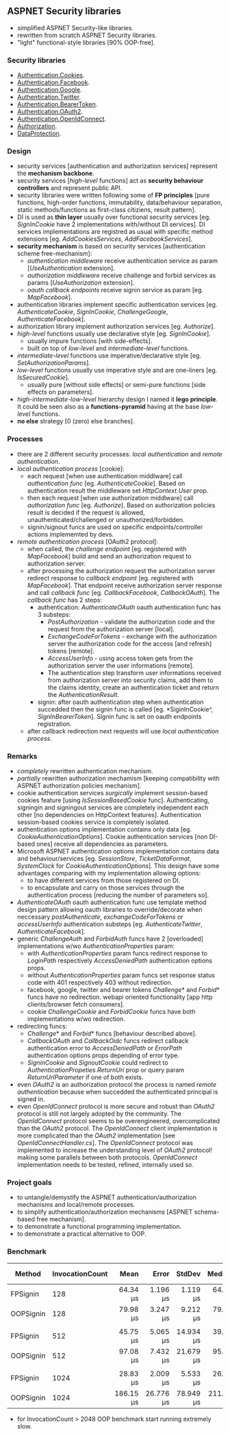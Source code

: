 
## ASPNET Security libraries
- simplified ASPNET Security-like libraries.
- rewritten from scratch ASPNET Security libraries.
- "light" functional-style libraries [90% OOP-free].

### Security libraries
- [Authentication.Cookies](/Security.Authentication.Cookies/).
- [Authentication.Facebook](/Security.Authentication.Facebook/).
- [Authentication.Google](/Security.Authentication.Google/).
- [Authentication.Twitter](/Security.Authentication.Twitter/).
- [Authentication.BearerToken](/Security.Authentication.BearerToken/).
- [Authentication.OAuth2](/Security.Authentication.OAuth/).
- [Authentication.OpenIdConnect](/Security.Authentication.OpenIdConnect/).
- [Authorization](/Security.Authorization/).
- [DataProtection](/Security.DataProtection/).

### Design
- security services [authentication and authorization services] represent the **mechanism backbone**.
- security services [*high-level* functions] act as **security behaviour controllers** and represent public API.
- security libraries were written following some of **FP principles** [pure functions, high-order functions, immutability, data/behaviour separation, static methods/functions as first-class citiziens, result pattern].
- DI is used as **thin layer** usually over functional security services [eg. *SignInCookie* have 2 implementations with/without DI services]. DI services implementations are registred as usual with specific method extensions [eg. *AddCookiesServices*, *AddFacebookServices*].
- **security mechanism** is based on security services [authentication scheme free-mechanism]:
  - *authentication middleware* receive authentication service as param [*UseAuthentication* extension].
  - *authorization middleware* receive challenge and forbid services as params [*UseAuthorization* extension].
  - *oauth callback endpoints* receive signin service as param [eg. *MapFacebook*].
- authentication libraries implement specific authentication services [eg. *AuthenticateCookie*, *SignInCookie*, *ChallengeGoogle*, *AuthenticateFacebook*].
- authorization library implement authorization services [eg. *Authorize*].
- *high-level* functions usually use declarative style [eg. *SignInCookie*].
  - usually impure functions [with side-effects].
  - built on top of *low-level* and *intermediate-level* functions.
- *intermediate-level* functions use imperative/declarative style [eg. *SetAuthorizationParams*].
- *low-level* functions usually use imperative style and are one-liners [eg. *IsSecuredCookie*].
  - usually pure [without side effects] or semi-pure functions [side effects on parameters].
- *high-intermediate-low-level* hierarchy design I named it **lego principle**. It could be seen also as a **functions-pyramid** having at the base *low-level* functions.
- **no else** strategy [0 (zero) else branches].

### Processes
- there are 2 different security processes: *local authentication* and *remote authentication*.
- *local authentication process* [cookie]:
  - each request [when use authentication middlware] call *authentication func* [eg. *AuthenticateCookie*]. Based on authentication result the middleware set *HttpContext.User* prop.
  - then each request [when use authorization middlware] call *authorization func* [eg. *Authorize*]. Based on authorization policies result is decided if the request is allowed, unauthenticated/challenged or unauthorized/forbidden.
  - signin/signout funcs are used on specific endpoints/controller actions implememted by devs.
- *remote authentication process* [OAuth2 protocol]:
  - when called, the *challenge endpoint* [eg. registered with *MapFacebook*] build and send an authorization request to authorization server.
  - after processing the authorization request the authorization server redirect response to *callback endpoint* [eg. registered with *MapFacebook*]. That endpoint receive authorization server response and call *callback func* [eg. *CallbackFacebook*, *CallbackOAuth*]. The *callback func* has 2 steps:
    - authentication: *AuthenticateOAuth* oauth authentication func has 3 substeps:
      * *PostAuthorization* - validate the authorization code and the request from the authorization server [local].
      * *ExchangeCodeForTokens* - exchange with the authorization server the authorization code for the access [and refresh] tokens [remote].
      * *AccessUserInfo* - using access token gets from the authorization server the user informations [remote].
      * The authentication step transform user informations received from authorization server into security claims, add them to the claims identity, create an authentication ticket and return the *AuthenticationResult*.
    - signin: after oauth authentication step when authentication succedded then the signin func is called [eg. *SiginInCookie^, *SignInBearerToken*]. Signin func is set on oauth endpoints registration.
  - after callback redirection next requests will use *local authentication process*.

### Remarks
- *completely* rewritten authentication mechanism.
- *partially* rewritten authorization mechamism [keeping compatibility with ASPNET authorization policies mechanism].
- cookie authentication services *surgically* implement session-based cookies feature [using *IsSessionBasedCookie* func]. Authenticating, signingin and signingout services are completely independent each other [no dependencies on HttpContext features]. Authentication session-based cookies service is completely isolated.
- authentication options implementation contains only data [eg. *CookieAuthenticationOptions*]. Cookie authentication services [non DI-based ones] receive all dependencies as parameters.
- Microsoft ASPNET authentication options implementation contains data and behaviour/services [eg. *SessionStore*, *TicketDataFormat*, *SystemClock* for *CookieAuthenticationOptions*]. This design have some advantages comparing with my implementation allowing options:
  - to have different services from those registered on DI.
  - to encapsulate and carry on those services through the authentication process [reducing the number of parameters so].
- *AuthenticateOAuth* oauth authentication func use template method design pattern allowing oauth libraries to override/decorate when neccessary *postAuthenticate*, *exchangeCodeForTokens* or *accessUserInfo* authentication substeps [eg. *AuthenticateTwitter*, *AuthenticateFacebook*].
- generic *ChallengeAuth* and *ForbidAuth* funcs have 2 [overloaded] implementations w/wo *AuthenticationProperties* param:
  - with *AuthenticationProperties* param funcs redirect response to *LoginPath* respectively *AccessDeniedPath* authentication options props.
  - without *AuthenticationProperties* param funcs set response status code with 401 respectively 403 without redirection.
  - facebook, google, twitter and bearer tokens *Challenge** and *Forbid** funcs have no redirection. webapi oriented functionality [app http clients/browser fetch consumers].
  - cookie *ChallengeCookie* and *ForbidCookie* funcs have both implementations w/wo redirection.
- redirecting funcs:
  - *Challenge** and *Forbid** funcs [behaviour described above].
  - *CallbackOAuth* and *CallbackOidc* funcs redirect callback authentication error to *AccessDeniedPath* or *ErrorPath* authentication options props depending of error type.
  - *SigninCookie* and *SignoutCookie* could redirect to *AuthenticationPropeties.ReturnUri* prop or query param *ReturnUrlParameter* if one of both exists.
- even *OAuth2* is an authorization protocol the process is named *remote authentication* because when succedded the authenticated principal is signed in.
- even *OpenIdConnect* protocol is more secure and robust than *OAuth2* protocol is still not largely adopted by the community. The *OpenIdConnect* protocol seems to be overengineered, overcomplicated than the *OAuth2* protocol. The *OpenIdConnect* client implementation is more complicated than the *OAuth2* implementation [see *OpenIdConnectHandler.cs*]. The *OpenIdConnect* protocol was implemented to increase the understanding level of *OAuth2* protocol! making some parallels between both protocols. *OpenIdConnect* implementation needs to be tested, refined, internally used so.

### Project goals
- to untangle/demystify the ASPNET authentication/authorization mechanisms and local/remote processes.
- to simplify authentication/authorization mechanisms [ASPNET schema-based free mechanism].
- to demonstrate a functional programming implementation.
- to demonstrate a practical alternative to OOP.

### Benchmark
| Method    | InvocationCount | Mean      | Error     | StdDev    | Median    | Ratio | RatioSD | Gen0    | Gen1    | Gen2    | Allocated | Alloc Ratio |
|---------- |---------------- |----------:|----------:|----------:|----------:|------:|--------:|--------:|--------:|--------:|----------:|------------:|
| FPSignin  | 128             |  64.34 μs |  1.196 μs |  1.119 μs |  64.69 μs |  1.00 |    0.00 |       - |       - |       - |   7.96 KB |        1.00 |
| OOPSignin | 128             |  79.98 μs |  3.247 μs |  9.212 μs |  79.56 μs |  1.13 |    0.14 |  7.8125 |  7.8125 |  7.8125 | 116.21 KB |       14.59 |
|           |                 |           |           |           |           |       |         |         |         |         |           |             |
| FPSignin  | 512             |  45.75 μs |  5.065 μs | 14.934 μs |  39.12 μs |  1.00 |    0.00 |  1.9531 |       - |       - |   7.96 KB |        1.00 |
| OOPSignin | 512             |  97.08 μs |  7.432 μs | 21.679 μs |  95.52 μs |  2.41 |    1.12 |  9.7656 |  9.7656 |  9.7656 |  445.7 KB |       56.01 |
|           |                 |           |           |           |           |       |         |         |         |         |           |             |
| FPSignin  | 1024            |  28.83 μs |  2.009 μs |  5.533 μs |  26.26 μs |  1.00 |    0.00 |  1.9531 |       - |       - |   7.95 KB |        1.00 |
| OOPSignin | 1024            | 186.15 μs | 26.776 μs | 78.949 μs | 211.04 μs |  6.32 |    3.02 | 14.6484 | 13.6719 | 13.6719 | 915.64 KB |      115.12 |
- for InvocationCount > 2048 OOP benchmark start running extremely slow.

